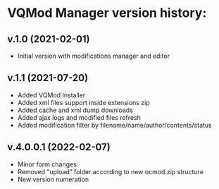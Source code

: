 # VQMod Manager version history:

## v.1.0 (2021-02-01)
- Initial version with modifications manager and editor


## v.1.1 (2021-07-20)
- Added VQMod Installer
- Added xml files support inside extensions zip
- Added cache and xml dump downloads
- Added ajax logs and modified files refresh
- Added modification filter by filename/name/author/contents/status


## v.4.0.0.1 (2022-02-07)
- Minor form changes
- Removed "upload" folder according to new ocmod.zip structure
- New version numeration

